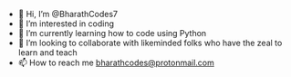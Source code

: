 - 👋 Hi, I’m @BharathCodes7
- 👀 I’m interested in coding
- 🌱 I’m currently learning how to code using Python
- 💞️ I’m looking to collaborate with likeminded folks who have the zeal to learn and teach
- 📫 How to reach me bharathcodes@protonmail.com

<!---
BharathCodes7/BharathCodes7 is a ✨ special ✨ repository because its `README.md` (this file) appears on your GitHub profile.
You can click the Preview link to take a look at your changes.
--->
